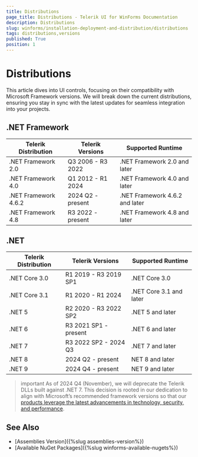 ```yaml
---
title: Distributions
page_title: Distributions - Telerik UI for WinForms Documentation
description: Distributions
slug: winforms/installation-deployment-and-distribution/distributions
tags: distributions,versions
published: True
position: 1
---
```


# Distributions

This article dives into UI controls, focusing on their compatibility with Microsoft Framework versions. We will break down the current distributions, ensuring you stay in sync with the latest updates for seamless integration into your projects.

## .NET Framework

|Telerik Distribution|Telerik Versions|Supported Runtime|
|----|----|----|
|.NET Framework 2.0 | Q3 2006 - R3 2022|.NET Framework 2.0 and later|
|.NET Framework 4.0 | Q1 2012 - R1 2024|.NET Framework 4.0 and later|
|.NET Framework 4.6.2 | 2024 Q2 - present|.NET Framework 4.6.2 and later|
|.NET Framework 4.8 | R3 2022 - present|.NET Framework 4.8 and later|


## .NET

|Telerik Distribution|Telerik Versions|Supported Runtime|
|----|----|----|
|.NET Core 3.0| R1 2019 - R3 2019 SP1|.NET Core 3.0|
|.NET Core 3.1| R1 2020 - R1 2024|.NET Core 3.1 and later|
|.NET 5| R2 2020 - R3 2022 SP2|.NET 5 and later|
|.NET 6| R3 2021 SP1 - present|.NET 6 and later	|
|.NET 7| R3 2022 SP2 - 2024 Q3|.NET 7 and later|
|.NET 8| 2024 Q2 - present|NET 8 and later|
|.NET 9| 2024 Q4 - present|NET 9 and later|

>important As of 2024 Q4 (November), we will deprecate the Telerik DLLs built against .NET 7. This decision is rooted in our dedication to align with Microsoft’s recommended framework versions so that our [products leverage the latest advancements in technology, security, and performance](https://www.telerik.com/blogs/embracing-future-product-update-enhanced-performance-and-security). 

## See Also

* [Assemblies Version]({%slug assemblies-version%})
* [Available NuGet Packages]({%slug winforms-available-nugets%})
